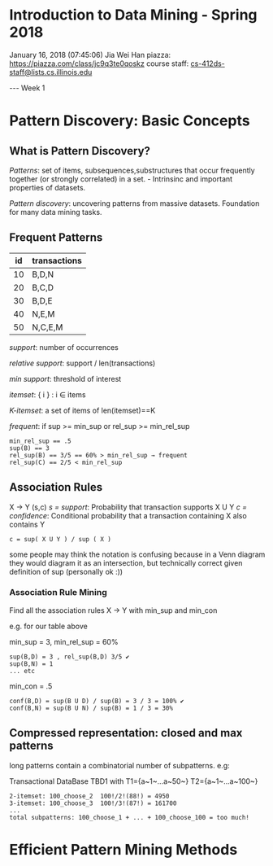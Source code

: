 # Introduction to Data Mining - Spring 2018
January 16, 2018 (07:45:06) 
Jia Wei Han
piazza: https://piazza.com/class/jc9q3te0qoskz
course staff: cs-412ds-staff@lists.cs.illinois.edu

--- Week 1
# Pattern Discovery: Basic Concepts

## What is Pattern Discovery?

*Patterns*: set of items, subsequences,substructures that occur frequently together (or strongly correlated) in a set.  - Intrinsinc and important properties of datasets.

*Pattern discovery*: uncovering patterns from massive datasets. Foundation for many data mining tasks.

## Frequent Patterns

| id | transactions |
|----|--------------|
| 10 | B,D,N        |
| 20 | B,C,D        |
| 30 | B,D,E        |
| 40 | N,E,M        |
| 50 | N,C,E,M      |

*support*: number of occurrences

*relative support*: support / len(transactions)

*min support*: threshold of interest

*itemset*: { i } : i ∈ items 

*K-itemset*: a set of items of len(itemset)==K

*frequent*: if sup >= min_sup or rel_sup >= min_rel_sup

``` 
min_rel_sup == .5
sup(B) == 3
rel_sup(B) == 3/5 == 60% > min_rel_sup → frequent 
rel_sup(C) == 2/5 < min_rel_sup

``` 

## Association Rules

X → Y (s,c)
*s = support*: Probability that transaction supports X U Y
*c = confidence*: Conditional probability that a transaction containing X also contains Y

``` 
c = sup( X U Y ) / sup ( X )
``` 
some people may think the notation is confusing because in a Venn diagram they would diagram it as an intersection, but technically correct given definition of sup (personally ok :))


### Association Rule Mining
Find all the association rules X → Y with min_sup and min_con

e.g. for our table above

min_sup = 3, min_rel_sup = 60%
``` 
sup(B,D) = 3 , rel_sup(B,D) 3/5 ✔ 
sup(B,N) = 1
... etc
``` 

min_con = .5
``` 
conf(B,D) = sup(B U D) / sup(B) = 3 / 3 = 100% ✔ 
conf(B,N) = sup(B U N) / sup(B) = 1 / 3 = 30% 
``` 

## Compressed representation: closed and max patterns

long patterns contain a combinatorial number of subpatterns. e.g:

Transactional DataBase TBD1 with T1={a~1~...a~50~} T2={a~1~...a~100~}
``` 
2-itemset: 100_choose_2  100!/2!(88!) = 4950
3-itemset: 100_choose_3  100!/3!(87!) = 161700
...
total subpatterns: 100_choose_1 + ... + 100_choose_100 = too much!
``` 


# Efficient Pattern Mining Methods
